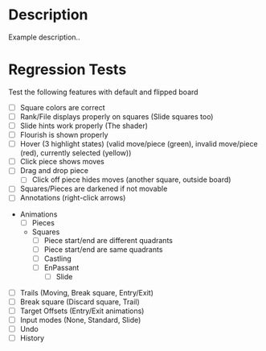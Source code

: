 # Description

Example description..

# Regression Tests

Test the following features with default and flipped board
- [ ] Square colors are correct
- [ ] Rank/File displays properly on squares (Slide squares too)
- [ ] Slide hints work properly (The shader)
- [ ] Flourish is shown properly
- [ ] Hover (3 highlight states) (valid move/piece (green), invalid move/piece (red), currently selected (yellow))
- [ ] Click piece shows moves
- [ ] Drag and drop piece
  - [ ] Click off piece hides moves (another square, outside board)
- [ ] Squares/Pieces are darkened if not movable
- [ ] Annotations (right-click arrows)
- Animations
  - [ ] Pieces
  - Squares
    - [ ] Piece start/end are different quadrants
    - [ ] Piece start/end are same quadrants
    - [ ] Castling
    - [ ] EnPassant
      - [ ] Slide
- [ ] Trails (Moving, Break square, Entry/Exit)
- [ ] Break square (Discard square, Trail)
- [ ] Target Offsets (Entry/Exit animations)
- [ ] Input modes (None, Standard, Slide)
- [ ] Undo
- [ ] History
